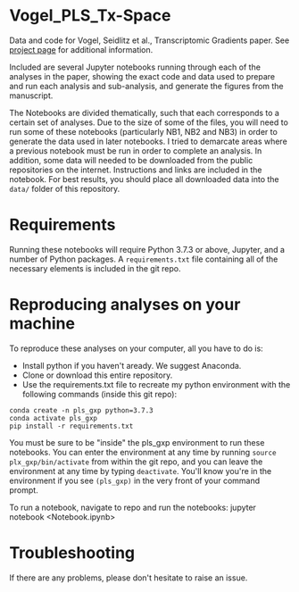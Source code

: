 # Vogel_PLS_Tx-Space
Data and code for Vogel, Seidlitz et al., Transcriptomic Gradients paper. See [project page](https://pennlinc.github.io/Vogel_PLS_Tx-Space/) for additional information.

Included are several Jupyter notebooks running through each of the analyses in the paper, showing the exact code and data used to prepare and run each analysis and sub-analysis, and generate the figures from the manuscript.

The Notebooks are divided thematically, such that each corresponds to a certain set of analyses. Due to the size of some of the files, you will need to run some of these notebooks (particularly NB1, NB2 and NB3) in order to generate the data used in later notebooks. I tried to demarcate areas where a previous notebook must be run in order to complete an analysis. In addition, some data will needed to be downloaded from the public repositories on the internet. Instructions and links are included in the notebook. For best results, you should place all downloaded data into the `data/` folder of this repository.

# Requirements
Running these notebooks will require Python 3.7.3 or above, Jupyter, and a number of Python packages. A `requirements.txt` file containing all of the necessary elements is included in the git repo. 

# Reproducing analyses on your machine
To reproduce these analyses on your computer, all you have to do is:

* Install python if you haven't aready. We suggest Anaconda.
* Clone or download this entire repository.
* Use the requirements.txt file to recreate my python environment with the following commands (inside this git repo):

```
conda create -n pls_gxp python=3.7.3
conda activate pls_gxp
pip install -r requirements.txt
```

You must be sure to be "inside" the pls_gxp environment to run these notebooks. You can enter the environment at any time by running `source plx_gxp/bin/activate` from within the git repo, and you can leave the environment at any time by typing `deactivate`. You'll know you're in the environment if you see `(pls_gxp)` in the very front of your command prompt.

To run a notebook, navigate to repo and run the notebooks: jupyter notebook <Notebook.ipynb>

# Troubleshooting
If there are any problems, please don't hesitate to raise an issue.
